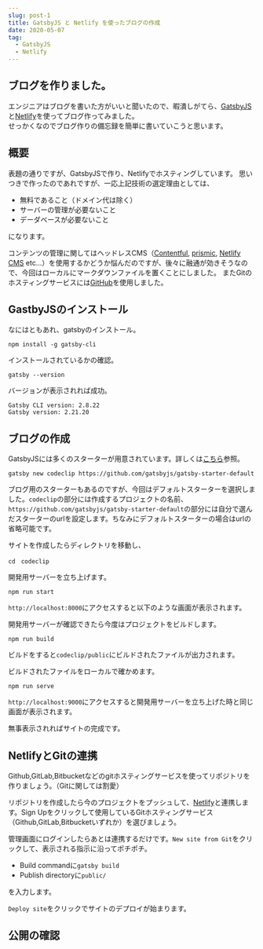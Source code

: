 ```yaml
---
slug: post-1
title: GatsbyJS と Netlify を使ったブログの作成
date: 2020-05-07
tag:
  - GatsbyJS
  - Netlify
---
```


## ブログを作りました。
エンジニアはブログを書いた方がいいと聞いたので、暇潰しがてら、[GatsbyJS](https://www.gatsbyjs.org/)と[Netlify](https://www.netlify.com/)を使ってブログ作ってみました。  
せっかくなのでブログ作りの備忘録を簡単に書いていこうと思います。

## 概要
表題の通りですが、GatsbyJSで作り、Netlifyでホスティングしています。
思いつきで作ったのであれですが、一応上記技術の選定理由としては、

- 無料であること（ドメイン代は除く）
- サーバーの管理が必要ないこと
- デーダベースが必要ないこと

になります。

コンテンツの管理に関してはヘッドレスCMS（[Contentful](https://www.contentful.com/), [prismic](https://prismic.io/), [Netlify CMS](https://www.netlifycms.org/) etc...）を使用するかどうか悩んだのですが、後々に融通が効きそうなので、今回はローカルにマークダウンファイルを置くことにしました。
またGitのホスティングサービスには[GitHub](https://github.co.jp/)を使用しました。

## GastbyJSのインストール
なにはともあれ、gatsbyのインストール。

```bash:title=shell
npm install -g gatsby-cli
```

インストールされているかの確認。

```bash:title=shell
gatsby --version
```

バージョンが表示されれば成功。

```bash:title=shell
Gatsby CLI version: 2.8.22
Gatsby version: 2.21.20
```

## ブログの作成
GatsbyJSには多くのスターターが用意されています。詳しくは[こちら](https://www.gatsbyjs.org/starters/?v=2)参照。

```bash:title=shell
gatsby new codeclip https://github.com/gatsbyjs/gatsby-starter-default
```

ブログ用のスターターもあるのですが、今回はデフォルトスターターを選択しました。`codeclip`の部分には作成するプロジェクトの名前、`https://github.com/gatsbyjs/gatsby-starter-default`の部分には自分で選んだスターターのurlを設定します。ちなみにデフォルトスターターの場合はurlの省略可能です。

サイトを作成したらディレクトリを移動し、
```bash:title=shell
cd　codeclip
```

開発用サーバーを立ち上げます。
```bash:title=shell
npm run start
```

`http://localhost:8000`にアクセスすると以下のような画面が表示されます。


開発用サーバーが確認できたら今度はプロジェクトをビルドします。
```bash:title=shell
npm run build
```

ビルドをすると`codeclip/public`にビルドされたファイルが出力されます。

ビルドされたファイルをローカルで確かめます。
```bash:title=shell
npm run serve
```

`http://localhost:9000`にアクセスすると開発用サーバーを立ち上げた時と同じ画面が表示されます。

無事表示されればサイトの完成です。

## NetlifyとGitの連携
Github,GitLab,Bitbucketなどのgitホスティングサービスを使ってリポジトリを作りましょう。（Gitに関しては割愛）

リポジトリを作成したら今のプロジェクトをプッシュして、[Netlify](https://www.netlify.com/)と連携します。Sign Upをクリックして使用しているGitホスティングサービス（Github,GitLab,Bitbucketいずれか）を選びましょう。

管理画面にログインしたらあとは連携するだけです。`New site from Git`をクリックして、表示される指示に沿ってポチポチ。


- Build commandに`gatsby build`
- Publish directoryに`public/`

を入力します。

`Deploy site`をクリックでサイトのデプロイが始まります。

## 公開の確認